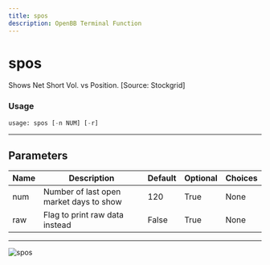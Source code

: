 ```yaml
---
title: spos
description: OpenBB Terminal Function
---
```


# spos

Shows Net Short Vol. vs Position. [Source: Stockgrid]

### Usage 
```python
usage: spos [-n NUM] [-r]
```

---
## Parameters

| Name | Description | Default | Optional | Choices |
| ---- | ----------- | ------- | -------- | ------- |
| num | Number of last open market days to show | 120 | True | None |
| raw | Flag to print raw data instead | False | True | None |


---
![spos](https://user-images.githubusercontent.com/46355364/154101511-fd2d65e9-69a6-46f3-aa78-77c032c6900d.png)

